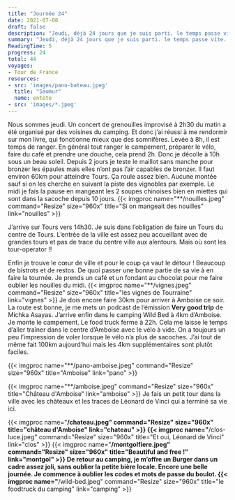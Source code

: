 ```yaml
---
title: "Journée 24"
date: 2021-07-08
draft: false
description: "Jeudi, déjà 24 jours que je suis parti. le temps passe vite. Aujourd'hui, journée classique Ranger, rouler, manger, monter la tente..."
summary: "Jeudi, déjà 24 jours que je suis parti. le temps passe vite. Aujourd'hui, journée classique Ranger, rouler, manger, monter la tente..."
ReadingTime: 5
progress: 24
total: 44
voyages:
- Tour de France
resources:
- src: 'images/pano-bateau.jpeg'
  title: "Saumur"
  name: entete
- src: 'images/*.jpeg'
---
```


Nous sommes jeudi. Un concert de grenouilles improvisé à 2h30 du matin a été organisé par des voisines du camping. Et donc j’ai réussi à me rendormir sur mon livre, qui fonctionne mieux que des somnifères.
Levée à 8h, il est temps de ranger. En général tout ranger le campement, préparer le vélo, faire du café et prendre une douche, cela prend 2h. Donc je décolle à 10h sous un beau soleil. Depuis 2 jours je teste le maillot sans manche pour bronzer les épaules mais elles n’ont pas l’air capables de bronzer.
Il faut environ 60km pour atteindre Tours. Ça roule assez bien. Aucune montée sauf si on les cherche en suivant la piste des vignobles par exemple.
Le midi je fais la pause en mangeant les 2 soupes chinoises bien en miettes qui sont dans la sacoche depuis 10 jours. 
{{< imgproc name="**/nouilles.jpeg" command="Resize" size="960x" title="Si on mangeait des nouilles" link="nouilles" >}}

J’arrive sur Tours vers 14h30. Je suis dans l’obligation de faire un Tours du centre de Tours.
L’entrée de la ville est assez peu accueillant avec de grandes tours et pas de trace du centre ville aux alentours. Mais où sont les tour-operator !!

Enfin je trouve le cœur de ville et pour le coup ça vaut le détour ! Beaucoup de bistrots et de restos. De quoi passer une bonne partie de sa vie à en faire la tournée. 
Je prends un café et un fondant au chocolat pour me faire oublier les nouilles du midi. 
{{< imgproc name="**/vignes.jpeg" command="Resize" size="960x" title="les vignes de Tourraine" link="vignes" >}} 
Je dois encore faire 30km pour arriver à Amboise ce soir. La route est bonne, je me mets un podcast de l’émission **Very good trip** de Michka Asayas.
J’arrive enfin dans le camping Wild Bed à 4km d’Amboise. Je monte le campement. Le food truck ferme à 22h. Cela me laisse le temps d’aller traîner dans le centre d’Amboise avec le vélo à vide. On a toujours un peu l’impression de voler lorsque le vélo n’a plus de sacoches. J’ai tout de même fait 100km aujourd’hui mais les 4km supplémentaires sont plutôt faciles.

{{< imgproc name="**/pano-amboise.jpeg" command="Resize" size="960x" title="Amboise" link="pano" >}}

{{< imgproc name="**/amboise.jpeg" command="Resize" size="960x" title="Château d'Amboise" link="amboise" >}}
Je fais un petit tour dans la ville avec les châteaux et les traces de Léonard de Vinci qui a terminé sa vie ici.

{{< imgproc name="**/chateau.jpeg" command="Resize" size="960x" title="château d'Amboise" link="chateau" >}}
{{< imgproc name="**/clos-luce.jpeg" command="Resize" size="960x" title="Et oui, Léonard de Vinci" link="clos" >}}
{{< imgproc name="**/montgolfiere.jpeg" command="Resize" size="960x" title="Beautiful and free !" link="montgol" >}}
De retour au camping, je m’offre un Burger dans un cadre assez joli, sans oublier la petite bière locale. Encore une belle journée. Je commence à oublier les codes et mots de passe du boulot.
{{< imgproc name="**/wild-bed.jpeg" command="Resize" size="960x" title="le foodtruck du camping" link="camping" >}}

